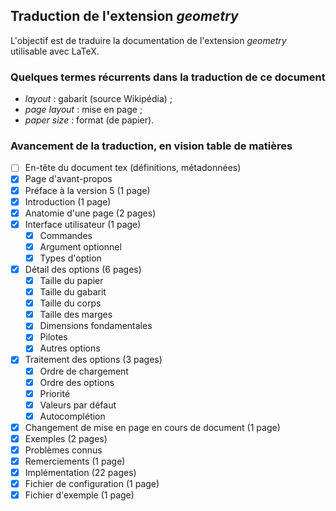 ## Traduction de l'extension *geometry*

L'objectif est de traduire la documentation de l'extension *geometry* utilisable avec LaTeX.

### Quelques termes récurrents dans la traduction de ce document
- *layout* : gabarit (source Wikipédia) ;
- *page layout* : mise en page ;
- *paper size* : format (de papier).

### Avancement de la traduction, en vision table de matières
- [ ] En-tête du document tex (définitions, métadonnées)
- [x] Page d'avant-propos
- [x] Préface à la version 5 (1 page)
- [x] Introduction (1 page)
- [x] Anatomie d'une page (2 pages)
- [x] Interface utilisateur (1 page)
  - [x] Commandes
  - [x] Argument optionnel
  - [x] Types d'option
- [x] Détail des options (6 pages)
  - [x] Taille du papier 
  - [x] Taille du gabarit
  - [x] Taille du corps
  - [x] Taille des marges
  - [x] Dimensions fondamentales
  - [x] Pilotes
  - [x] Autres options
- [x] Traitement des options (3 pages)
  - [x] Ordre de chargement
  - [x] Ordre des options
  - [x] Priorité
  - [x] Valeurs par défaut
  - [x] Autocomplétion
- [x] Changement de mise en page en cours de document (1 page)
- [x] Exemples (2 pages)
- [x] Problèmes connus 
- [x] Remerciements (1 page)
- [x] Implémentation (22 pages)
- [x] Fichier de configuration (1 page)
- [x] Fichier d'exemple (1 page)
